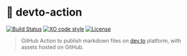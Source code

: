 # :postbox: devto-action

[![Build Status](https://github.com/sinedied/devto-action/workflows/ci/badge.svg)](https://github.com/sinedied/devto-action/actions)
[![XO code style](https://img.shields.io/badge/code_style-XO-5ed9c7.svg)](https://github.com/sindresorhus/xo)
[![License](https://img.shields.io/badge/license-MIT-blue.svg)](LICENSE)

> GitHub Action to publish markdown files on [dev.to](https://dev.to) platform, with assets hosted on GitHub.
